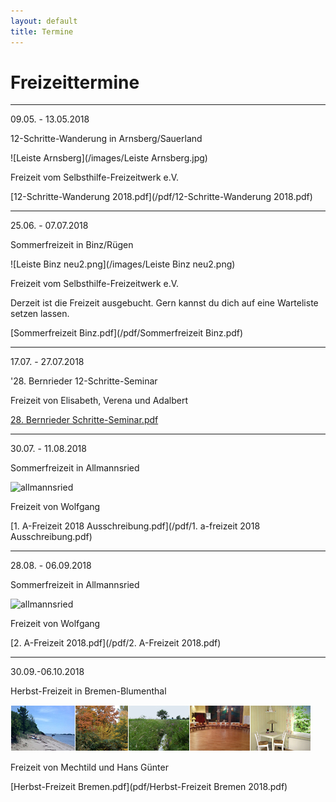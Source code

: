```yaml
---
layout: default
title: Termine
---
```

# Freizeittermine

---------------------------------------------------------------------

09.05. - 13.05.2018

12-Schritte-Wanderung in Arnsberg/Sauerland

![Leiste Arnsberg](/images/Leiste Arnsberg.jpg)

Freizeit vom Selbsthilfe-Freizeitwerk e.V.

[12-Schritte-Wanderung 2018.pdf](/pdf/12-Schritte-Wanderung 2018.pdf)

----------------------------------------------------------------------------

25.06. - 07.07.2018

Sommerfreizeit in Binz/Rügen

![Leiste Binz neu2.png](/images/Leiste Binz neu2.png)

Freizeit vom Selbsthilfe-Freizeitwerk e.V.

Derzeit ist die Freizeit ausgebucht. Gern kannst du dich auf eine Warteliste setzen lassen.

[Sommerfreizeit Binz.pdf](/pdf/Sommerfreizeit Binz.pdf)

----------------------------------------------------------------------------

17.07. - 27.07.2018

'28. Bernrieder 12-Schritte-Seminar

Freizeit von Elisabeth, Verena und Adalbert

[28. Bernrieder Schritte-Seminar.pdf](/pdf/Bernried18-18.02.28-FlyerPDF07.17-27.pdf) 

----------------------------------------------------------------------------

30.07. - 11.08.2018

Sommerfreizeit in Allmannsried

![allmannsried](/images/allmansried.jpeg)

Freizeit von Wolfgang

[1. A-Freizeit 2018 Ausschreibung.pdf](/pdf/1. a-freizeit 2018 Ausschreibung.pdf)

-----------------------------------------------------------------------------

28.08. - 06.09.2018

Sommerfreizeit in Allmannsried

![allmannsried](/images/allmansried.jpeg)

Freizeit von Wolfgang

[2. A-Freizeit 2018.pdf](/pdf/2. A-Freizeit 2018.pdf)

-----------------------------------------------------------------------------

30.09.-06.10.2018

Herbst-Freizeit in Bremen-Blumenthal

![Bremen](images/Leiste_Herbst_Bremen.jpg)

Freizeit von Mechtild und Hans Günter

[Herbst-Freizeit Bremen.pdf](pdf/Herbst-Freizeit Bremen 2018.pdf)

